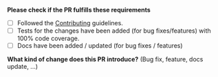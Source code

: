 **Please check if the PR fulfills these requirements**
- [ ] Followed the [Contributing](https://github.com/jaredwray/keyv/blob/main/CONTRIBUTING.md) guidelines.
- [ ] Tests for the changes have been added (for bug fixes/features) with 100% code coverage.
- [ ] Docs have been added / updated (for bug fixes / features)

**What kind of change does this PR introduce?** (Bug fix, feature, docs update, ...)
